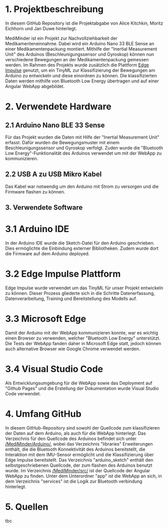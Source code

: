 # 1. Projektbeschreibung

In diesem GitHub Repository ist die Projektabgabe von Alice Kitchkin, Moritz Eichhorn und Jan Duwe hinterlegt. 

MediMinder ist ein Projekt zur Nachvollziehbarkeit der Medikamenteneinnahme. Dabei wird ein Arduino Nano 33 BLE Sense an einer Medikamentenpackung montiert. Mithilfe  der "Inertial Measurement Unit" des Arduinos (Beschleunigungssensor und Gyroskop) können nun verschiedene Bewegungen an der Medikamentenpackung gemessen werden. Im Rahmen des Projekts wurde zusätzlich die Plattform [Edge Impulse](https://edgeimpulse.com/) genutzt, um ein TinyML zur Klassifizierung der Bewegungen am Arduino zu entwickeln und diese einordnen zu können. Die klassifizierten Daten werden mithilfe von Bluetooth Low Energy übertragen und auf einer Angular WebApp abgebildet.


# 2. Verwendete Hardware
## 2.1 Arduino Nano BLE 33 Sense
Für das Projekt wurden die Daten mit Hilfe der  "Inertial Measurement Unit" erfasst. Dafür wurden die Bewegungsmuster mit einem Beschleunigungssensor und Gyroskop verfolgt. Zuden wurde die "Bluetooth Low Energy"-Funktionalität des Arduinos verwendet um mit der WebApp zu kommunizieren.
## 2.2 USB A zu USB Mikro Kabel
Das Kabel war notwendig um den Arduino mit Strom zu versorgen und die Firmware flashen zu können.

## 3. Verwendete Software
# 3.1 Arduino IDE
In der Arduino IDE wurde die Sketch-Datei für den Arduino geschrieben. Dies ermöglichte die Einbindung externer Bibliotheken. Zudem wurde dort die Firmware auf dem Arduino deployed.
# 3.2 Edge Impulse Plattform
Edge Impulse wurde verwendet um das TinyML für unser Projekt entwickeln zu können. Dieser Prozess gliederte sich in die Schritte Datenerfassung, Datenverarbeitung, Training und Bereitstellung des Modells auf.
# 3.3 Microsoft Edge
Damit der Arduino mit der WebApp kommunizieren konnte, war es wichtig einen Browser zu verwenden, welcher "Bluetooth Low Energy" unterstützt. Die Tests der WebApp fanden daher in Microsoft Edge statt, jedoch können auch alternative Browser wie Google Chrome verwendet werden.
# 3.4 Visual Studio Code
Als Entwicklungsumgebung für  die WebApp sowie das Deployment auf "Github Pages" und die Erstellung der Dokumentation wurde Visual Studio Code verwendet. 


# 4. Umfang GitHub

In diesem GitHub-Repository sind sowohl der Quellcode zum klassifizieren der Daten auf dem Arduino, als auch für die WebApp hinterlegt. 
Das Verzeichnis für den Quellcode des Arduinos befindet sich unter [/MediMinder/Arduino/](https://github.com/JanDuwe/MediMinder/tree/main/Arduino), wobei das Verzeichnis "libraries" Erweiterungen enthält, die die Bluetooth Konnektivität des Arduinos bereitstellt, die Interaktion mit dem IMU-Sensor ermöglicht und die Klassifizierung über Edge Impulse bereitstellt. Das Verzeichnis "arduino_sketch" enthält den selbstgeschriebenen Quellcode, der zum flashen des Arduinos benutzt wurde. 
Im Verzeichnis [/MediMinder/src/](https://github.com/JanDuwe/MediMinder/tree/main/src/) ist der Quellcode der Angular WebApp zu finden. Unter dem Unterordner "app" ist die WebApp an sich, in dem Verzeichnis "services" ist die Logik zur Bluetooth verbindung hinterlegt.

# 5. Quellen 

tbc